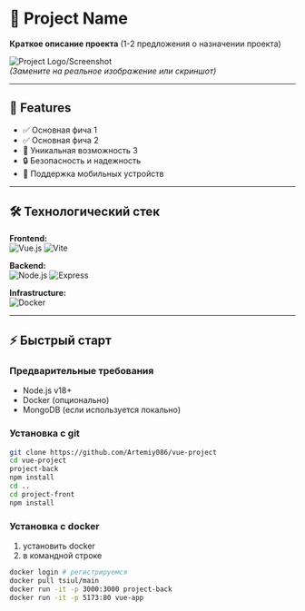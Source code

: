 # 🚀 Project Name

**Краткое описание проекта** (1-2 предложения о назначении проекта)

![Project Logo/Screenshot](https://via.placeholder.com/800x400?text=Project+Screenshot)  
*(Замените на реальное изображение или скриншот)*

---

## 🌟 Features

- ✅ Основная фича 1
- ✅ Основная фича 2
- 🚀 Уникальная возможность 3
- 🔒 Безопасность и надежность
- 📱 Поддержка мобильных устройств

---

## 🛠️ Технологический стек

**Frontend:**  
![Vue.js](https://img.shields.io/badge/Vue.js-4FC08D?style=for-the-badge&logo=vuedotjs&logoColor=white)
![Vite](https://img.shields.io/badge/Vite-B73BFE?style=for-the-badge&logo=vite&logoColor=white)

**Backend:**  
![Node.js](https://img.shields.io/badge/Node.js-339933?style=for-the-badge&logo=nodedotjs&logoColor=white)
![Express](https://img.shields.io/badge/Express-000000?style=for-the-badge&logo=express&logoColor=white)

**Infrastructure:**  
![Docker](https://img.shields.io/badge/Docker-2496ED?style=for-the-badge&logo=docker&logoColor=white)

---

## ⚡ Быстрый старт

### Предварительные требования
- Node.js v18+
- Docker (опционально)
- MongoDB (если используется локально)

### Установка с git
```bash
git clone https://github.com/Artemiy086/vue-project
cd vue-project
project-back
npm install
cd ..
cd project-front
npm install
```

### Установка с docker 
1) установить docker
2) в командной строке
```bash
docker login # регистрируемся
docker pull tsiul/main
docker run -it -p 3000:3000 project-back
docker run -it -p 5173:80 vue-app
```
